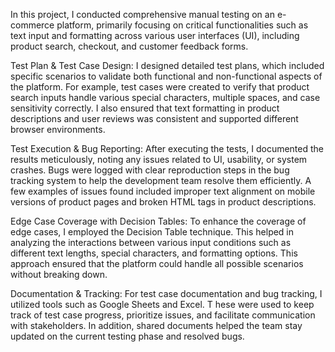 In this project, I conducted comprehensive manual testing on an e-commerce platform, 
primarily focusing on critical functionalities such as text input and formatting across various user interfaces (UI), 
including product search, checkout, and customer feedback forms.

Test Plan & Test Case Design: I designed detailed test plans, which included specific scenarios to validate both functional and non-functional aspects of the platform. 
For example, test cases were created to verify that product search inputs handle various special characters, 
multiple spaces, and case sensitivity correctly. 
I also ensured that text formatting in product descriptions and user reviews was consistent and supported different browser environments.

Test Execution & Bug Reporting: After executing the tests, 
I documented the results meticulously, 
noting any issues related to UI, usability, or system crashes. 
Bugs were logged with clear reproduction steps in the bug tracking system to help the development team resolve them efficiently. 
A few examples of issues found included improper text alignment on mobile versions of product pages and broken HTML tags in product descriptions.

Edge Case Coverage with Decision Tables: To enhance the coverage of edge cases, 
I employed the Decision Table technique. 
This helped in analyzing the interactions between various input conditions such as different text lengths, special characters, and formatting options. 
This approach ensured that the platform could handle all possible scenarios without breaking down.

Documentation & Tracking: For test case documentation and bug tracking, 
I utilized tools such as Google Sheets and Excel. T
hese were used to keep track of test case progress, prioritize issues, and facilitate communication with stakeholders. 
In addition, shared documents helped the team stay updated on the current testing phase and resolved bugs.
